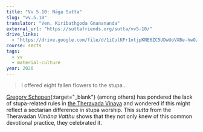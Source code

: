 ```yaml
---
title: "Vv 5.10: Nāga Sutta"
slug: "vv.5.10"
translator: "Ven. Kiribathgoda Gnanananda"
external_url: "https://suttafriends.org/sutta/vv5-10/"
drive_links:
  - "https://drive.google.com/file/d/1iCulKFr1ntjpKNE6ZC5UDwUoVXBe-hwO/view?usp=drivesdk"
course: sects
tags:
  - vv
  - material-culture
year: 2020
---
```


> I offered eight fallen flowers to the stupa...

[Gregory Schopen](https://doi.org/10.1515/9780824851224-008){:target="_blank"} (among others) has pondered the lack of stupa-related rules in [the Theravada Vinaya](/tags/vinaya-pitaka) and wondered if this might reflect a sectarian difference in stupa worship.
This *sutta* from the Theravadan *Vimāna Vatthu* shows that they not only knew of this common devotional practice, they celebrated it.
